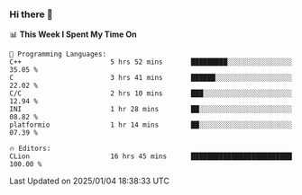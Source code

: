 ### Hi there 👋

<!--
**asdf12303116/asdf12303116** is a ✨ _special_ ✨ repository because its `README.md` (this file) appears on your GitHub profile.

Here are some ideas to get you started:

- 🔭 I’m currently working on ...
- 🌱 I’m currently learning ...
- 👯 I’m looking to collaborate on ...
- 🤔 I’m looking for help with ...
- 💬 Ask me about ...
- 📫 How to reach me: ...
- 😄 Pronouns: ...
- ⚡ Fun fact: ...
-->

<!--START_SECTION:waka-->
📊 **This Week I Spent My Time On** 

```text
💬 Programming Languages: 
C++                      5 hrs 52 mins       █████████░░░░░░░░░░░░░░░░   35.05 % 
C                        3 hrs 41 mins       ██████░░░░░░░░░░░░░░░░░░░   22.02 % 
C/C                      2 hrs 10 mins       ███░░░░░░░░░░░░░░░░░░░░░░   12.94 % 
INI                      1 hr 28 mins        ██░░░░░░░░░░░░░░░░░░░░░░░   08.82 % 
platformio               1 hr 14 mins        ██░░░░░░░░░░░░░░░░░░░░░░░   07.39 % 

🔥 Editors: 
CLion                    16 hrs 45 mins      █████████████████████████   100.00 % 
```


 Last Updated on 2025/01/04 18:38:33 UTC
<!--END_SECTION:waka-->
